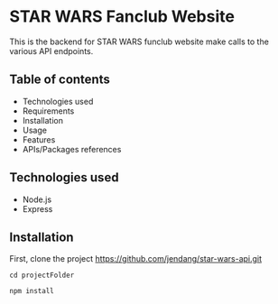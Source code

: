 
# STAR WARS Fanclub Website 

This is the backend for STAR WARS funclub website make calls to the various API endpoints. 

## Table of contents

* Technologies used
* Requirements
* Installation 
* Usage
* Features
* APIs/Packages references

## Technologies used

* Node.js
* Express

## Installation ##

First, clone the project https://github.com/jendang/star-wars-api.git

```
cd projectFolder  

npm install

```
